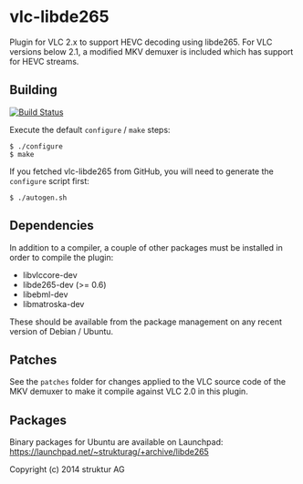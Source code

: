 # vlc-libde265

Plugin for VLC 2.x to support HEVC decoding using libde265. For VLC
versions below 2.1, a modified MKV demuxer is included which has support
for HEVC streams.


## Building

[![Build Status](https://travis-ci.org/strukturag/vlc-libde265.png?branch=master)](https://travis-ci.org/strukturag/vlc-libde265)

Execute the default `configure` / `make` steps:

    $ ./configure
    $ make

If you fetched vlc-libde265 from GitHub, you will need to generate the
`configure` script first:

    $ ./autogen.sh


## Dependencies

In addition to a compiler, a couple of other packages must be installed
in order to compile the plugin:
- libvlccore-dev
- libde265-dev (>= 0.6)
- libebml-dev
- libmatroska-dev

These should be available from the package management on any recent
version of Debian / Ubuntu.


## Patches

See the `patches` folder for changes applied to the VLC source code of
the MKV demuxer to make it compile against VLC 2.0 in this plugin.


## Packages

Binary packages for Ubuntu are available on Launchpad:
https://launchpad.net/~strukturag/+archive/libde265


Copyright (c) 2014 struktur AG

